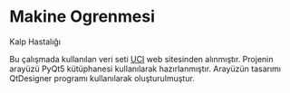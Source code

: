 # Makine Ogrenmesi
 Kalp Hastalığı

Bu çalışmada kullanılan veri seti [UCI](https://archive.ics.uci.edu/ml/datasets/heart+disease) web sitesinden alınmıştır.
Projenin arayüzü PyQt5 kütüphanesi kullanılarak hazırlanmıştır. Arayüzün tasarımı QtDesigner programı kullanılarak oluşturulmuştur.
